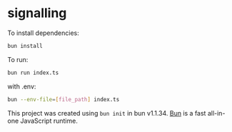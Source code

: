 # signalling

To install dependencies:

```bash
bun install
```

To run:

```bash
bun run index.ts
```
with .env:
```bash
bun --env-file=[file_path] index.ts
```

This project was created using `bun init` in bun v1.1.34. [Bun](https://bun.sh) is a fast all-in-one JavaScript runtime.

